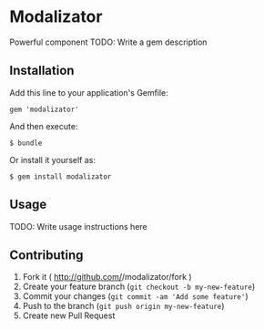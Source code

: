 # Modalizator

Powerful component
TODO: Write a gem description


## Installation

Add this line to your application's Gemfile:

    gem 'modalizator'

And then execute:

    $ bundle

Or install it yourself as:

    $ gem install modalizator

## Usage

TODO: Write usage instructions here

## Contributing

1. Fork it ( http://github.com/<my-github-username>/modalizator/fork )
2. Create your feature branch (`git checkout -b my-new-feature`)
3. Commit your changes (`git commit -am 'Add some feature'`)
4. Push to the branch (`git push origin my-new-feature`)
5. Create new Pull Request
